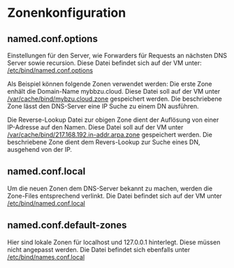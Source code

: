 # Zonenkonfiguration

## named.conf.options
Einstellungen für den Server, wie Forwarders für Requests an nächsten DNS Server sowie recursion.
Diese Datei befindet sich auf der VM unter: [/etc/bind/named.conf.options](https://github.com/minidok/m123/blob/219a8e6392f0a29f3cc035f1cac7e8d2c6ca0c6a/named.conf.options)

Als Beispiel können folgende Zonen verwendet werden:
Die erste Zone enhält die Domain-Name mybbzu.cloud. 
Diese Datei soll auf der VM unter [/var/cache/bind/mybzu.cloud.zone](https://github.com/minidok/m123/blob/803c8e5cada96007cb20508172f7afa42e031df7/mybzu.cloud.zone) gespeichert werden.
Die beschriebene Zone lässt den DNS-Server eine IP Suche zu einem DN ausführen.

Die Reverse-Lookup Datei zur obigen Zone dient der Auflösung von einer IP-Adresse auf den Namen.
Diese Datei soll auf der VM unter [/var/cache/bind/217.168.192.in-addr.arpa.zone](https://github.com/minidok/m123/blob/219a8e6392f0a29f3cc035f1cac7e8d2c6ca0c6a/217.168.192.in-addr.arpa.zone) gespeichert werden.
Die beschriebene Zone dient dem Revers-Lookup zur Suche eines DN, ausgehend von der IP.

## named.conf.local
Um die neuen Zonen dem DNS-Server bekannt zu machen, werden die Zone-Files entsprechend verlinkt.
Die Datei befindet sich auf der VM unter [/etc/bind/named.conf.local](https://github.com/minidok/m123/blob/219a8e6392f0a29f3cc035f1cac7e8d2c6ca0c6a/named.conf.local)

## named.conf.default-zones
Hier sind lokale Zonen für localhost und 127.0.0.1 hinterlegt. Diese müssen nicht angepasst werden.
Die Datei befindet sich ebenfalls unter [/etc/bind/names.conf.local](https://github.com/minidok/m123/blob/219a8e6392f0a29f3cc035f1cac7e8d2c6ca0c6a/named.conf.default-zones)





